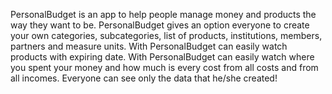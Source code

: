 PersonalBudget is an app to help people manage money and products the way they want to be.
PersonalBudget gives an option everyone to create your own categories, subcategories, list of products, institutions, members, partners and measure units. With PersonalBudget can easily watch products with expiring date. With PersonalBudget can easily watch where you spent your money and how much is every cost from all costs and from all incomes. Everyone can see only the data that he/she created!

